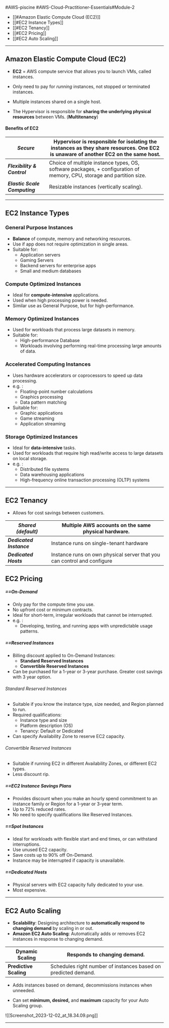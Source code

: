 #AWS-piscine #AWS-Cloud-Practitioner-Essentials#Module-2

- [[#Amazon Elastic Compute Cloud (EC2)]]
- [[#EC2 Instance Types]]
- [[#EC2 Tenancy]]
- [[#EC2 Pricing]]
- [[#EC2 Auto Scaling]]

-----------
## Amazon Elastic Compute Cloud (EC2)

- **EC2** = AWS compute service that allows you to launch VMs, called instances.
- Only need to pay for *running* instances, not stopped or terminated instances.

- Multiple instances shared on a single host.
- The Hypervisor is responsible for **sharing the underlying physical resources** between VMs. 
	(**Multitenancy**)
#### Benefits of EC2

| ***Secure*** | Hypervisor is responsible for isolating the instances as they share resources. One EC2 is unaware of another EC2 on the same host. |
|--|--|
| ***Flexibility & Control*** | Choice of multiple instance types, OS, software packages, + configuration of memory, CPU, storage and partition size. |
| ***Elastic Scale Computing*** | Resizable instances (vertically scaling). |

------------------
## EC2 Instance Types

### General Purpose Instances
- **Balance** of compute, memory and networking resources.
- Use if app does not require optimization in single areas.
- Suitable for:
	- Application servers
	- Gaming Servers
	- Backend servers for enterprise apps
	- Small and medium databases
### Compute Optimized Instances
- Ideal for **compute-intensive** applications.
- Used when high processing power is needed.
- Similar use as General Purpose, but for high-performance.
### Memory Optimized Instances
- Used for workloads that process large datasets in memory.
- Suitable for:
	- High-performance Database
	- Workloads involving performing real-time processing large amounts of data.
### Accelerated Computing Instances
- Uses hardware accelerators or coprocessors to speed up data processing.
- e.g. :
	- Floating-point number calculations
	- Graphics processing
	- Data pattern matching
- Suitable for:
	- Graphic applications
	- Game streaming
	- Application streaming
### Storage Optimized Instances
- Ideal for **data-intensive** tasks.
- Used for workloads that require high read/write access to large datasets on local storage.
- e.g. :
	- Distributed file systems
	- Data warehousing applications
	- High-frequency online transaction processing (OLTP) systems

-------------
## EC2 Tenancy
- Allows for cost savings between customers.

| ***Shared (default)*** | Multiple AWS accounts on the same physical hardware. |
|--|--|
| ***Dedicated Instance*** | Instance runs on single-tenant hardware |
| ***Dedicated Hosts***| Instance runs on own physical server that you can control and configure |
## EC2 Pricing
##### ==On-Demand
- Only pay for the compute time you use.
- No upfront cost or minimum contracts.
- Ideal for short-term, irregular workloads that cannot be interrupted.
- e.g. :
	- Developing, testing, and running apps with unpredictable usage patterns.

##### ==Reserved Instances
- Billing discount applied to On-Demand Instances:
	- **Standard Reserved Instances**
	- **Convertible Reserved Instances**
- Can be purchased for a 1-year or 3-year purchase. Greater cost savings with 3 year option.
###### Standard Reserved Instances
- Suitable if you know the instance type, size needed, and Region planned to run.
- Required qualifications:
	- Instance type and size
	- Platform description (OS)
	- Tenancy: Default or Dedicated
- Can specify Availability Zone to reserve EC2 capacity.
###### Convertible Reserved Instances
- Suitable if running EC2 in different Availability Zones, or different EC2 types.
- Less discount rip.

##### ==EC2 Instance Savings Plans
- Provides discount when you make an hourly spend commitment to an instance family or Region for a 1-year or 3-year term.
- Up to 72% reduced rates.
- No need to specify qualifications like Reserved Instances.
##### ==Spot  Instances
- Ideal for workloads with flexible start and end times, or can withstand interruptions.
- Use unused EC2 capacity.
- Save costs up to 90% off On-Demand.
- Instance may be interrupted if capacity is unavailable.
##### ==Dedicated Hosts
- Physical servers with EC2 capacity fully dedicated to your use.
- Most expensive.
-------
## EC2 Auto Scaling
- **Scalability**: Designing architecture to **automatically respond to changing demand** by scaling in or out.
- **Amazon EC2 Auto Scaling**: Automatically adds or removes EC2 instances in response to changing demand.

| **Dynamic Scaling** | Responds to changing demand.|
|--|--|
| **Predictive Scaling** | Schedules right number of instances based on predicted demand.|

- Adds instances based on demand, decommissions instances when unneeded.

- Can set **minimum, desired,** and **maximum** capacity for your Auto Scaling group.

![[Screenshot_2023-12-02_at_18.34.09.png]]

--------
